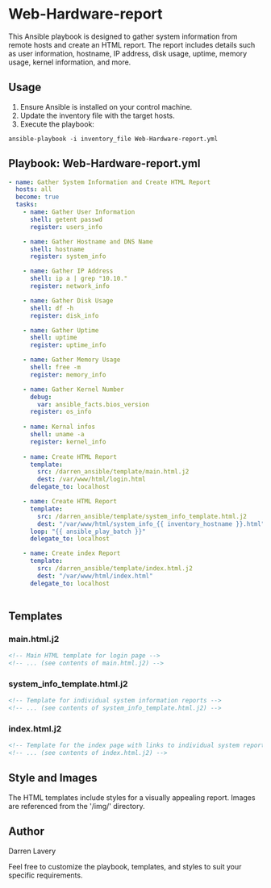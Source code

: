 # Web-Hardware-report

This Ansible playbook is designed to gather system information from remote hosts and create an HTML report. The report includes details such as user information, hostname, IP address, disk usage, uptime, memory usage, kernel information, and more.

## Usage

1. Ensure Ansible is installed on your control machine.
2. Update the inventory file with the target hosts.
3. Execute the playbook:

```
ansible-playbook -i inventory_file Web-Hardware-report.yml
```

## Playbook: Web-Hardware-report.yml

```yaml
- name: Gather System Information and Create HTML Report
  hosts: all
  become: true
  tasks:
    - name: Gather User Information
      shell: getent passwd
      register: users_info

    - name: Gather Hostname and DNS Name
      shell: hostname
      register: system_info

    - name: Gather IP Address
      shell: ip a | grep "10.10."
      register: network_info

    - name: Gather Disk Usage
      shell: df -h
      register: disk_info

    - name: Gather Uptime
      shell: uptime
      register: uptime_info

    - name: Gather Memory Usage
      shell: free -m
      register: memory_info

    - name: Gather Kernel Number
      debug:
        var: ansible_facts.bios_version
      register: os_info
      
    - name: Kernal infos
      shell: uname -a
      register: kernel_info
    
    - name: Create HTML Report
      template:
        src: /darren_ansible/template/main.html.j2
        dest: /var/www/html/login.html
      delegate_to: localhost

    - name: Create HTML Report
      template:
        src: /darren_ansible/template/system_info_template.html.j2
        dest: "/var/www/html/system_info_{{ inventory_hostname }}.html"
      loop: "{{ ansible_play_batch }}"
      delegate_to: localhost

    - name: Create index Report
      template:
        src: /darren_ansible/template/index.html.j2
        dest: "/var/www/html/index.html"
      delegate_to: localhost 
    
```

## Templates

### main.html.j2

```html
<!-- Main HTML template for login page -->
<!-- ... (see contents of main.html.j2) -->
```

### system_info_template.html.j2

```html
<!-- Template for individual system information reports -->
<!-- ... (see contents of system_info_template.html.j2) -->
```

### index.html.j2

```html
<!-- Template for the index page with links to individual system reports -->
<!-- ... (see contents of index.html.j2) -->
```

## Style and Images

The HTML templates include styles for a visually appealing report. Images are referenced from the '/img/' directory.

## Author

Darren Lavery

Feel free to customize the playbook, templates, and styles to suit your specific requirements.
```


